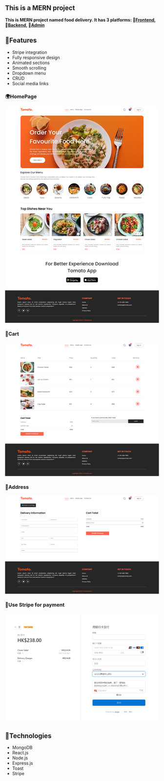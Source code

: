 ## This is a MERN project

**This is MERN project named food delivery. It has 3 platforms: 🔗[Frontend](https://food-delivery-frontend-8kro.onrender.com), 🔗[Backend](https://github.com/bigliuliu/food-delivery/tree/main/backend), 🔗[Admin](https://food-delivery-admin-o41w.onrender.com)**

## 🍲Features

- Stripe integration
- Fully responsive design
- Animated sections
- Smooth scrolling
- Dropdown menu
- CRUD
- Social media links

### 🌍HomePage
![Screenshot](frontend/src/assets/1.png)
### 🛒Cart
![Screenshot](frontend/src/assets/3.png)
### 🏡Address
![Screenshot](frontend/src/assets/4.png)
### 💸Use Stripe for payment
![Screenshot](frontend/src/assets/2.png)

## 🧰Technologies

- MongoDB
- React.js
- Node.js
- Express.js
- Toast
- Stripe